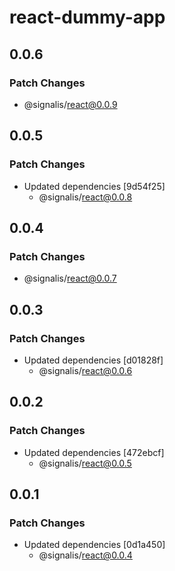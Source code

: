 # react-dummy-app

## 0.0.6

### Patch Changes

- @signalis/react@0.0.9

## 0.0.5

### Patch Changes

- Updated dependencies [9d54f25]
  - @signalis/react@0.0.8

## 0.0.4

### Patch Changes

- @signalis/react@0.0.7

## 0.0.3

### Patch Changes

- Updated dependencies [d01828f]
  - @signalis/react@0.0.6

## 0.0.2

### Patch Changes

- Updated dependencies [472ebcf]
  - @signalis/react@0.0.5

## 0.0.1

### Patch Changes

- Updated dependencies [0d1a450]
  - @signalis/react@0.0.4
